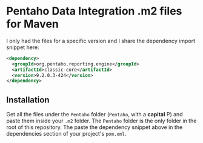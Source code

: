 # Pentaho Data Integration .m2 files for Maven

I only had the files for a specific version and I share the dependency import snippet here:
```xml
<dependency>
  <groupId>org.pentaho.reporting.engine</groupId>
  <artifactId>classic-core</artifactId>
  <version>9.2.0.3-424</version>
</dependency>
```

## Installation
Get all the files under the `Pentaho` folder (`Pentaho`, with a **capital** P) and paste them inside your `.m2` folder.
The `Pentaho` folder is the only folder in the root of this repository.
The paste the dependency snippet above in the dependencies section of your project's `pom.xml`.
